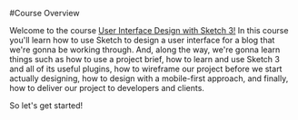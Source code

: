 #Course Overview

Welcome to the course  [User Interface Design with Sketch 3!](https://www.sitepoint.com/premium/courses/user-interface-design-with-sketch-3-2927) In this course you'll learn how to use Sketch to design a user interface for a blog that we're gonna be working through. And, along the way, we're gonna learn things such as how to use a project brief, how to learn and use Sketch 3 and all of its useful plugins, how to wireframe our project before we start actually designing, how to design with a mobile-first approach, and finally, how to deliver our project to developers and clients.

So let's get started!

